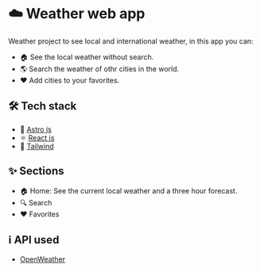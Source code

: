 # ☁️ Weather web app
Weather project to see local and international weather, in this app you can:
- 🏠 See the local weather without search.
- 🌎 Search the weather of othr cities in the world.
- ♥️ Add cities to your favorites.
  

## 🛠️ Tech stack

- 🚀 [Astro js](https://astro.build)
- ⚛️ [React js](https://react.dev)
- 💅 [Tailwind](https://tailwindcss.com)

## ✨ Sections
- 🏠 Home: See the current local weather and a three hour forecast.
- 🔍 Search
- ♥️ Favorites

## ℹ️ API used
- [OpenWeather](https://openweathermap.org/api)

